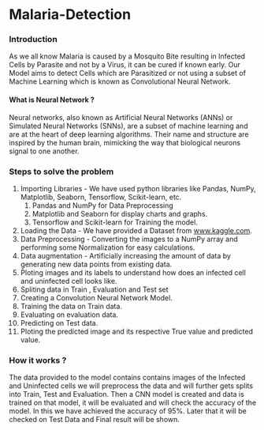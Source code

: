 # Malaria-Detection
### Introduction 
As we all know Malaria is caused by a Mosquito Bite resulting in Infected Cells by Parasite and not by a Virus, it can be cured if known early.
Our Model aims to detect Cells which are Parasitized or not using a subset of Machine Learning which is known as Convolutional Neural Network.

#### What is Neural Network ?
Neural networks, also known as Artificial Neural Networks (ANNs) or Simulated Neural Networks (SNNs), are a subset of machine learning and are at the heart of deep learning algorithms. Their name and structure are inspired by the human brain, mimicking the way that biological neurons signal to one another.

### Steps to solve the problem
1. Importing Libraries - We have used python libraries like Pandas, NumPy, Matplotlib, Seaborn, Tensorflow, Scikit-learn, etc.
   1. Pandas and NumPy for Data Preprocessing
   2. Matplotlib and Seaborn for display charts and graphs.
   3. Tensorflow and Scikit-learn for Training the model.
2. Loading the Data - We have provided a Dataset from www.kaggle.com.
3. Data Preprocessing - Converting the images to a NumPy array and performing some Normalization for easy calculations.
4. Data augmentation - Artificially increasing the amount of data by generating new data points from existing data.
5. Ploting images and its labels to understand how does an infected cell and uninfected cell looks like.
6. Spliting data in Train , Evaluation and Test set
7. Creating a Convolution Neural Network Model.
8. Training the data on Train data.
9. Evaluating on evaluation data.
10. Predicting on Test data.
11. Ploting the predicted image and its respective True value and predicted value.

### How it works ?
The data provided to the model contains contains images of the Infected and Uninfected cells we will preprocess the data and will further gets splits into Train, Test and Evaluation. Then a CNN model is created and data is trained on that model, it will be evaluated and will check the accuracy of the model. In this we have achieved the accuracy of 95%. Later that it will be checked on Test Data and Final result will be shown.

